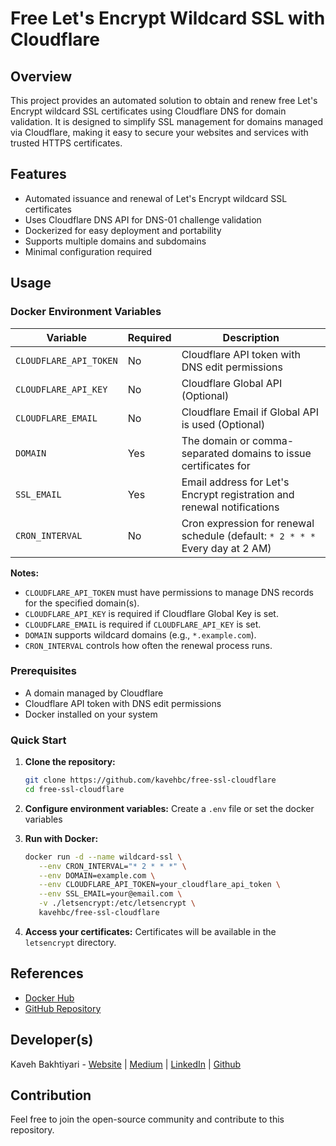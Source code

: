 # Free Let's Encrypt Wildcard SSL with Cloudflare

## Overview
This project provides an automated solution to obtain and renew free Let's Encrypt wildcard SSL certificates using Cloudflare DNS for domain validation. It is designed to simplify SSL management for domains managed via Cloudflare, making it easy to secure your websites and services with trusted HTTPS certificates.

## Features
- Automated issuance and renewal of Let's Encrypt wildcard SSL certificates
- Uses Cloudflare DNS API for DNS-01 challenge validation
- Dockerized for easy deployment and portability
- Supports multiple domains and subdomains
- Minimal configuration required

## Usage

### Docker Environment Variables

| Variable | Required | Description |
|-------|----------|-----|
| `CLOUDFLARE_API_TOKEN` | No | Cloudflare API token with DNS edit permissions |
| `CLOUDFLARE_API_KEY` | No | Cloudflare Global API (Optional) |
| `CLOUDFLARE_EMAIL` | No | Cloudflare Email if Global API is used (Optional) |
| `DOMAIN` | Yes | The domain or comma-separated domains to issue certificates for |
| `SSL_EMAIL` | Yes | Email address for Let's Encrypt registration and renewal notifications |
| `CRON_INTERVAL` | No | Cron expression for renewal schedule (default: `* 2 * * *` Every day at 2 AM) |

**Notes:**
- `CLOUDFLARE_API_TOKEN` must have permissions to manage DNS records for the specified domain(s).
- `CLOUDFLARE_API_KEY` is required if Cloudflare Global Key is set.
- `CLOUDFLARE_EMAIL` is required if `CLOUDFLARE_API_KEY` is set.
- `DOMAIN` supports wildcard domains (e.g., `*.example.com`).
- `CRON_INTERVAL` controls how often the renewal process runs.

### Prerequisites
- A domain managed by Cloudflare
- Cloudflare API token with DNS edit permissions
- Docker installed on your system

### Quick Start

1. **Clone the repository:**
   ```sh
   git clone https://github.com/kavehbc/free-ssl-cloudflare
   cd free-ssl-cloudflare
   ```

2. **Configure environment variables:**
   Create a `.env` file or set the docker variables

3. **Run with Docker:**
   ```sh
   docker run -d --name wildcard-ssl \
      --env CRON_INTERVAL="* 2 * * *" \
      --env DOMAIN=example.com \
      --env CLOUDFLARE_API_TOKEN=your_cloudflare_api_token \
      --env SSL_EMAIL=your@email.com \
      -v ./letsencrypt:/etc/letsencrypt \
      kavehbc/free-ssl-cloudflare
   ```

4. **Access your certificates:**
   Certificates will be available in the `letsencrypt` directory.

## References
- [Docker Hub](https://hub.docker.com/repository/docker/kavehbc/free-ssl-cloudflare)
- [GitHub Repository](https://github.com/kavehbc/free-ssl-cloudflare)

## Developer(s)
Kaveh Bakhtiyari - [Website](http://bakhtiyari.com) | [Medium](https://medium.com/@bakhtiyari)
  | [LinkedIn](https://www.linkedin.com/in/bakhtiyari) | [Github](https://github.com/kavehbc)

## Contribution
Feel free to join the open-source community and contribute to this repository.